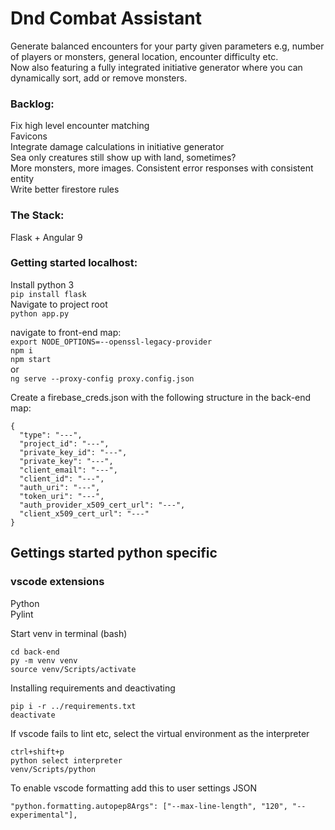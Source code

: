 # Dnd Combat Assistant

Generate balanced encounters for your party given parameters e.g, number of players or monsters, general location, encounter difficulty etc.  
Now also featuring a fully integrated initiative generator where you can dynamically sort, add or remove monsters.

### Backlog:

Fix high level encounter matching  
Favicons  
Integrate damage calculations in initiative generator  
Sea only creatures still show up with land, sometimes?  
More monsters, more images.
Consistent error responses with consistent entity  
Write better firestore rules

### The Stack:

Flask + Angular 9

### Getting started localhost:

Install python 3  
`pip install flask`  
Navigate to project root  
`python app.py`

navigate to front-end map:  
`export NODE_OPTIONS=--openssl-legacy-provider`  
`npm i`  
`npm start`  
or  
`ng serve --proxy-config proxy.config.json`

Create a firebase_creds.json with the following structure in the back-end map:

```
{
  "type": "---",
  "project_id": "---",
  "private_key_id": "---",
  "private_key": "---",
  "client_email": "---",
  "client_id": "---",
  "auth_uri": "---",
  "token_uri": "---",
  "auth_provider_x509_cert_url": "---",
  "client_x509_cert_url": "---"
}

```

## Gettings started python specific

### vscode extensions
Python   
Pylint

Start venv in terminal (bash)
```
cd back-end
py -m venv venv
source venv/Scripts/activate
```
Installing requirements and deactivating
```
pip i -r ../requirements.txt
deactivate
```

If vscode fails to lint etc, select the virtual environment as the interpreter
```
ctrl+shift+p
python select interpreter
venv/Scripts/python  
```
To enable vscode formatting add this to user settings JSON
```
"python.formatting.autopep8Args": ["--max-line-length", "120", "--experimental"],
```